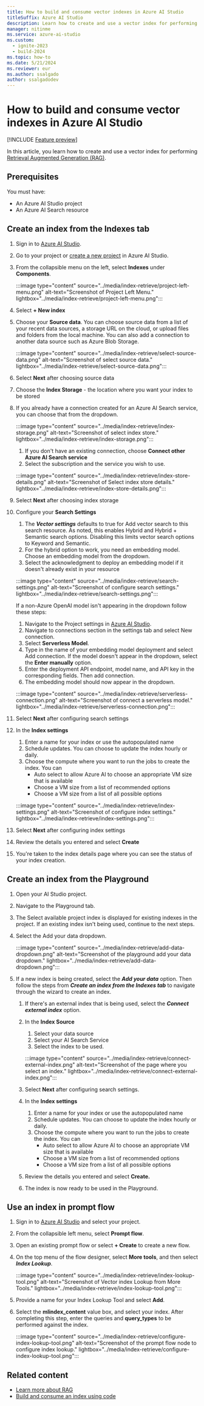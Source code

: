 ```yaml
---
title: How to build and consume vector indexes in Azure AI Studio
titleSuffix: Azure AI Studio
description: Learn how to create and use a vector index for performing Retrieval Augmented Generation (RAG).
manager: nitinme
ms.service: azure-ai-studio
ms.custom:
  - ignite-2023
  - build-2024
ms.topic: how-to
ms.date: 5/21/2024
ms.reviewer: eur
ms.author: ssalgado
author: ssalgadodev
---
```


# How to build and consume vector indexes in Azure AI Studio

[!INCLUDE [Feature preview](../includes/feature-preview.md)]

In this article, you learn how to create and use a vector index for performing [Retrieval Augmented Generation (RAG)](../concepts/retrieval-augmented-generation.md).

## Prerequisites

You must have:
- An Azure AI Studio project
- An Azure AI Search resource

## Create an index from the Indexes tab

1. Sign in to [Azure AI Studio](https://ai.azure.com).
1. Go to your project or [create a new project](../how-to/create-projects.md) in Azure AI Studio.
1. From the collapsible menu on the left, select **Indexes** under **Components**.

    :::image type="content" source="../media/index-retrieve/project-left-menu.png" alt-text="Screenshot of Project Left Menu." lightbox="../media/index-retrieve/project-left-menu.png":::

1. Select **+ New index**
1. Choose your **Source data**. You can choose source data from a list of your recent data sources, a storage URL on the cloud, or upload files and folders from the local machine. You can also add a connection to another data source such as Azure Blob Storage.

    :::image type="content" source="../media/index-retrieve/select-source-data.png" alt-text="Screenshot of select source data." lightbox="../media/index-retrieve/select-source-data.png":::

1. Select **Next** after choosing source data
1. Choose the **Index Storage** - the location where you want your index to be stored
1. If you already have a connection created for an Azure AI Search service, you can choose that from the dropdown.

    :::image type="content" source="../media/index-retrieve/index-storage.png" alt-text="Screenshot of select index store." lightbox="../media/index-retrieve/index-storage.png":::

    1. If you don't have an existing connection, choose **Connect other Azure AI Search service**
    1. Select the subscription and the service you wish to use.
    
    :::image type="content" source="../media/index-retrieve/index-store-details.png" alt-text="Screenshot of Select index store details." lightbox="../media/index-retrieve/index-store-details.png":::

1. Select **Next** after choosing index storage
1. Configure your **Search Settings**
    1. The ***Vector settings*** defaults to true for Add vector search to this search resource. As noted, this enables Hybrid and Hybrid + Semantic search options. Disabling this limits vector search options to Keyword and Semantic.
    1. For the hybrid option to work, you need an embedding model. Choose an embedding model from the dropdown.
    1. Select the acknowledgment to deploy an embedding model if it doesn't already exist in your resource

    :::image type="content" source="../media/index-retrieve/search-settings.png" alt-text="Screenshot of configure search settings." lightbox="../media/index-retrieve/search-settings.png":::
    
    If a non-Azure OpenAI model isn't appearing in the dropdown follow these steps:
    1. Navigate to the Project settings in [Azure AI Studio](https://ai.azure.com).
    1. Navigate to connections section in the settings tab and select New connection.
    1. Select **Serverless Model**.
    1. Type in the name of your embedding model deployment and select Add connection. If the model doesn't appear in the dropdown, select the **Enter manually** option.
    1. Enter the deployment API endpoint, model name, and API key in the corresponding fields. Then add connection.
    1. The embedding model should now appear in the dropdown.
    
    :::image type="content" source="../media/index-retrieve/serverless-connection.png" alt-text="Screenshot of connect a serverless model." lightbox="../media/index-retrieve/serverless-connection.png":::

1. Select **Next** after configuring search settings
1. In the **Index settings**
    1. Enter a name for your index or use the autopopulated name
    1. Schedule updates. You can choose to update the index hourly or daily.
    1. Choose the compute where you want to run the jobs to create the index. You can
        - Auto select to allow Azure AI to choose an appropriate VM size that is available
        - Choose a VM size from a list of recommended options
        - Choose a VM size from a list of all possible options
        
    :::image type="content" source="../media/index-retrieve/index-settings.png" alt-text="Screenshot of configure index settings." lightbox="../media/index-retrieve/index-settings.png":::

1. Select **Next** after configuring index settings
1. Review the details you entered and select **Create**
1. You're taken to the index details page where you can see the status of your index creation.

## Create an index from the Playground
1. Open your AI Studio project.
1. Navigate to the Playground tab.
1. The Select available project index is displayed for existing indexes in the project. If an existing index isn't being used, continue to the next steps.
1. Select the Add your data dropdown.
    
    :::image type="content" source="../media/index-retrieve/add-data-dropdown.png" alt-text="Screenshot of the playground add your data dropdown." lightbox="../media/index-retrieve/add-data-dropdown.png":::

1. If a new index is being created, select the ***Add your data*** option. Then follow the steps from ***Create an index from the Indexes tab*** to navigate through the wizard to create an index.
    1. If there's an external index that is being used, select the ***Connect external index*** option.
    1. In the **Index Source**
        1. Select your data source
        1. Select your AI Search Service
        1. Select the index to be used.

        :::image type="content" source="../media/index-retrieve/connect-external-index.png" alt-text="Screenshot of the page where you select an index." lightbox="../media/index-retrieve/connect-external-index.png":::
        
    1. Select **Next** after configuring search settings.
    1. In the **Index settings**
        1. Enter a name for your index or use the autopopulated name
        1. Schedule updates. You can choose to update the index hourly or daily.
        1. Choose the compute where you want to run the jobs to create the index. You can
            - Auto select to allow Azure AI to choose an appropriate VM size that is available
            - Choose a VM size from a list of recommended options
            - Choose a VM size from a list of all possible options
    1. Review the details you entered and select **Create.**
    1. The index is now ready to be used in the Playground.


## Use an index in prompt flow

1. Sign in to [Azure AI Studio](https://ai.azure.com) and select your project. 
1. From the collapsible left menu, select **Prompt flow**.
1. Open an existing prompt flow or select **+ Create** to create a new flow.
1. On the top menu of the flow designer, select **More tools**, and then select ***Index Lookup***.

    :::image type="content" source="../media/index-retrieve/index-lookup-tool.png" alt-text="Screenshot of Vector index Lookup from More Tools." lightbox="../media/index-retrieve/index-lookup-tool.png":::

1. Provide a name for your Index Lookup Tool and select **Add**.
1. Select the **mlindex_content** value box, and select your index. After completing this step, enter the queries and **query_types** to be performed against the index.

    :::image type="content" source="../media/index-retrieve/configure-index-lookup-tool.png" alt-text="Screenshot of the prompt flow node to configure index lookup." lightbox="../media/index-retrieve/configure-index-lookup-tool.png":::


## Related content

- [Learn more about RAG](../concepts/retrieval-augmented-generation.md)
- [Build and consume an index using code](./develop/index-build-consume-sdk.md)
